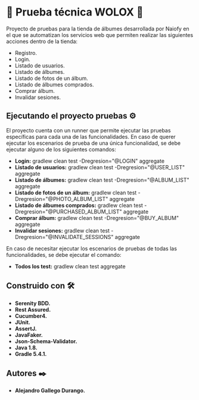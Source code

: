 # 🚀 Prueba técnica WOLOX 🚀

Proyecto de pruebas para la tienda de álbumes desarrollada por Naiofy en el que se automatizan los servicios web que permiten realizar las siguientes acciones dentro de la tienda:
* Registro.
* Login.
* Listado de usuarios.
* Listado de álbumes.
* Listado de fotos de un álbum.
* Listado de álbumes comprados.
* Comprar álbum.
* Invalidar sesiones.   


## Ejecutando el proyecto pruebas ⚙️

El proyecto cuenta con un runner que permite ejecutar las pruebas específicas para cada una de las funcionalidades. En caso de querer ejecutar los escenarios de prueba de una única funcionalidad, se debe ejecutar alguno de los siguientes comandos:
* **Login:** gradlew clean test -Dregresion="@LOGIN" aggregate
* **Listado de usuarios:** gradlew clean test -Dregresion="@USER_LIST" aggregate
* **Listado de álbumes:** gradlew clean test -Dregresion="@ALBUM_LIST" aggregate
* **Listado de fotos de un álbum:** gradlew clean test -Dregresion="@PHOTO_ALBUM_LIST" aggregate
* **Listado de álbumes comprados:** gradlew clean test -Dregresion="@PURCHASED_ALBUM_LIST" aggregate
* **Comprar álbum:** gradlew clean test -Dregresion="@BUY_ALBUM" aggregate
* **Invalidar sesiones:** gradlew clean test -Dregresion="@INVALIDATE_SESSIONS" aggregate


En caso de necesitar ejecutar los escenarios de pruebas de todas las funcionalidades, se debe ejecutar el comando: 

* **Todos los test:** gradlew clean test aggregate


## Construido con 🛠️

* **Serenity BDD.**
* **Rest Assured.**
* **Cucumber4.**
* **JUnit.**
* **AssertJ.**
* **JavaFaker.**
* **Json-Schema-Validator.**
* **Java 1.8.**
* **Gradle 5.4.1.**


## Autores ✒️

* **Alejandro Gallego Durango.**
